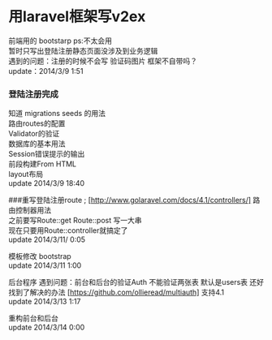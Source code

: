 用laravel框架写v2ex
==========================
前端用的 bootstarp ps:不太会用<br/>
暂时只写出登陆注册静态页面没涉及到业务逻辑 <br/>
遇到的问题：注册的时候不会写 验证码图片 框架不自带吗？ <br/>
update：2014/3/9 1:51

### 登陆注册完成
知道 migrations seeds 的用法 <br/>
路由routes的配置 <br/>
Validator的验证<br/>
数据库的基本用法<br/>
Session错误提示的输出<br/>
前段构建From HTML<br/>
layout布局<br/>
update 2014/3/9 18:40<br/>


###重写登陆注册route ;
[http://www.golaravel.com/docs/4.1/controllers/] 路由控制器用法 <br/>
之前要写Route::get  Route::post 写一大串 <br/>
现在只要用Route::controller就搞定了 <br/>
update 2014/3/11/ 0:05

模板修改 bootstrap  <br/>
update 2014/3/11 1:00<br/>

后台程序 遇到问题：前台和后台的验证Auth 不能验证两张表 默认是users表 还好找到了解决的办法
[https://github.com/ollieread/multiauth]  支持4.1<br/>
update 2014/3/13 1:17<br/>

重构前台和后台 <br/>
update 2014/3/14 0:00 <br/>